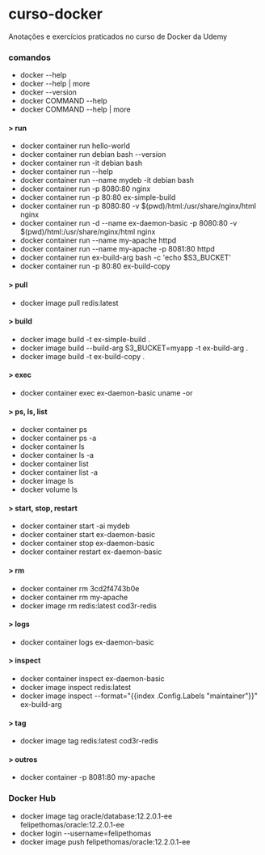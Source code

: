 # curso-docker
Anotações e exercícios praticados no curso de Docker da Udemy  
  
  
### comandos
- docker --help  
- docker --help | more  
- docker --version  
- docker COMMAND --help  
- docker COMMAND --help | more  

#### > run
- docker container run hello-world  
- docker container run debian bash --version  
- docker container run -it debian bash  
- docker container run --help  
- docker container run --name mydeb -it debian bash    
- docker container run -p 8080:80 nginx    
- docker container run -p 80:80 ex-simple-build  
- docker container run -p 8080:80 -v $(pwd)/html:/usr/share/nginx/html nginx     
- docker container run -d --name ex-daemon-basic -p 8080:80 -v $(pwd)/html:/usr/share/nginx/html nginx  
- docker container run --name my-apache httpd  
- docker container run --name my-apache -p 8081:80 httpd 
- docker container run ex-build-arg bash -c 'echo $S3_BUCKET'   
- docker container run -p 80:80 ex-build-copy  

#### > pull
- docker image pull redis:latest  

#### > build
- docker image build -t ex-simple-build .  
- docker image build --build-arg S3_BUCKET=myapp -t ex-build-arg .  
- docker image build -t ex-build-copy .  

#### > exec
- docker container exec ex-daemon-basic uname -or   

#### > ps, ls, list
- docker container ps  
- docker container ps -a  
- docker container ls  
- docker container ls -a  
- docker container list  
- docker container list -a  
- docker image ls  
- docker volume ls  

#### > start, stop, restart
- docker container start -ai mydeb  
- docker container start ex-daemon-basic  
- docker container stop ex-daemon-basic  
- docker container restart ex-daemon-basic  

#### > rm
- docker container rm 3cd2f4743b0e  
- docker container rm my-apache  
- docker image rm redis:latest cod3r-redis  

#### > logs
- docker container logs ex-daemon-basic  

#### > inspect
- docker container inspect ex-daemon-basic  
- docker image inspect redis:latest  
- docker image inspect --format="{{index .Config.Labels \"maintainer\"}}" ex-build-arg  

#### > tag
- docker image tag redis:latest cod3r-redis  
  
#### > outros
- docker container -p 8081:80 my-apache  


### Docker Hub
- docker image tag oracle/database:12.2.0.1-ee felipethomas/oracle:12.2.0.1-ee  
- docker login --username=felipethomas  
- docker image push felipethomas/oracle:12.2.0.1-ee 
